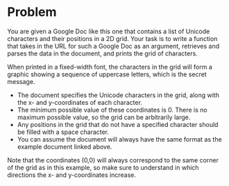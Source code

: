 # Problem
You are given a Google Doc like this one that contains a list of Unicode characters and their positions in a 2D grid. Your task is to write a function that takes in the URL for such a Google Doc as an argument, retrieves and parses the data in the document, and prints the grid of characters.

When printed in a fixed-width font, the characters in the grid will form a graphic showing a sequence of uppercase letters, which is the secret message.
 * The document specifies the Unicode characters in the grid, along with the x- and y-coordinates of each character.
 * The minimum possible value of these coordinates is 0. There is no maximum possible value, so the grid can be arbitrarily large.
 * Any positions in the grid that do not have a specified character should be filled with a space character.
 * You can assume the document will always have the same format as the example document linked above.

Note that the coordinates (0,0) will always correspond to the same corner of the grid as in this example, so make sure to understand in which directions the x- and y-coordinates increase.
